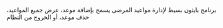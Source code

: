 برنامج بايثون بسيط لإدارة مواعيد المرضى يسمح بإضافة موعد، عرض جميع المواعيد، حذف موعد، أو الخروج من النظام
